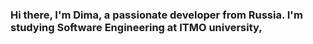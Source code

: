 <h3>Hi there, I'm Dima, a passionate developer from Russia. I'm studying Software Engineering at ITMO university,     </h3>

<!--START_SECTION:waka-->
<!--END_SECTION:waka-->
